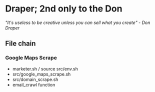 # Draper; 2nd only to the Don
*"It's useless to be creative unless you can sell what you create" - Don Draper*

## File chain
### Google Maps Scrape
- marketer.sh / source src/env.sh
- src/google_maps_scrape.sh
- src/domain_scrape.sh
- email_crawl function